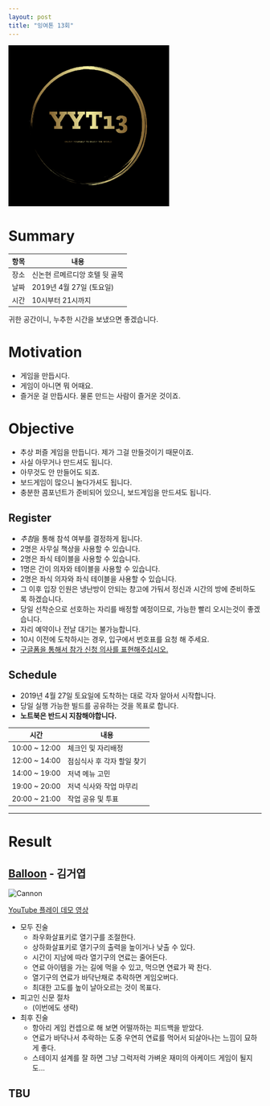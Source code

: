 ```yaml
---
layout: post
title: "잉여톤 13회"
---
```


![poster](/images/yyt_13.png)

# Summary

| 항목 | 내용                    |
| ---- | ----------------------- |
| 장소 | 신논현 르메르디앙 호텔 뒷 골목 |
| 날짜 | 2019년 4월 27일 (토요일) |
| 시간 | 10시부터 21시까지        |

귀한 공간이니, 누추한 시간을 보냈으면 좋겠습니다. 

# Motivation

- 게임을 만듭시다. 
- 게임이 아니면 뭐 어때요. 
- 즐거운 걸 만듭시다. 물론 만드는 사람이 즐거운 것이죠. 

# Objective

- 추상 퍼즐 게임을 만듭니다. 제가 그걸 만들것이기 때문이죠.
- 사실 아무거나 만드셔도 됩니다.
- 아무것도 안 만들어도 되죠.
- 보드게임이 많으니 놀다가셔도 됩니다.
- 충분한 콤포넌트가 준비되어 있으니, 보드게임을 만드셔도 됩니다. 

## Register

- *추첨*을 통해 참석 여부를 결정하게 됩니다. 
- 2명은 사무실 책상을 사용할 수 있습니다. 
- 2명은 좌식 테이블을 사용할 수 있습니다. 
- 1명은 간이 의자와 테이블을 사용할 수 있습니다.
- 2명은 좌식 의자와 좌식 테이블을 사용할 수 있습니다. 
- 그 이후 입장 인원은 냉난방이 안되는 창고에 가둬서 정신과 시간의 방에 준비하도록 하겠습니다. 
- 당일 선착순으로 선호하는 자리를 배정할 예정이므로, 가능한 빨리 오시는것이 좋겠습니다. 
- 자리 예약이나 전날 대기는 불가능합니다.
- 10시 이전에 도착하시는 경우, 입구에서 번호표를 요청 해 주세요. 
- [구글폼을 통해서 참가 신청 의사를 표현해주십시오.](https://forms.gle/7uPoPFxdZEr9JRFX7)

## Schedule

- 2019년 4월 27일 토요일에 도착하는 대로 각자 알아서 시작합니다. 
- 당일 실행 가능한 빌드를 공유하는 것을 목표로 합니다. 
- **노트북은 반드시 지참해야합니다.**

| 시간                | 내용                                                    |
| ------------------- | ------------------------------------------------------- |
| 10:00 ~ 12:00 | 체크인 및 자리배정 |
| 12:00 ~ 14:00 | 점심식사 후 각자 할일 찾기 |
| 14:00 ~ 19:00 | 저녁 메뉴 고민 |
| 19:00 ~ 20:00 | 저녁 식사와 작업 마무리 |
| 20:00 ~ 21:00 | 작업 공유 및 투표  |

---

# Result

## [Balloon](https://github.com/gasbank/unity-balloon) - 김거엽

![Cannon](/images/13/Balloon.gif)

[YouTube 플레이 데모 영상](https://youtu.be/rEMjL0H0kXE)

- 모두 진술
  - 좌우화살표키로 열기구를 조절한다.
  - 상하화살표키로 열기구의 출력을 높이거나 낮출 수 있다.
  - 시간이 지남에 따라 열기구의 연료는 줄어든다.
  - 연료 아이템을 가는 길에 먹을 수 있고, 먹으면 연료가 꽉 찬다.
  - 열기구의 연료가 바닥난채로 추락하면 게임오버다.
  - 최대한 고도를 높이 날아오르는 것이 목표다.
- 피고인 신문 절차
  - (이번에도 생략)
- 최후 진술
  - 항아리 게임 컨셉으로 해 보면 어떨까하는 피드백을 받았다.
  - 연료가 바닥나서 추락하는 도중 우연히 연료를 먹어서 되살아나는 느낌이 묘하게 좋다.
  - 스테이지 설계를 잘 하면 그냥 그럭저럭 가벼운 재미의 아케이드 게임이 될지도...

## TBU